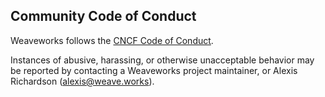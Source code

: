 ## Community Code of Conduct

Weaveworks follows the [CNCF Code of Conduct](https://github.com/cncf/foundation/blob/master/code-of-conduct.md).

Instances of abusive, harassing, or otherwise unacceptable behavior
may be reported by contacting a Weaveworks project maintainer, or
Alexis Richardson (alexis@weave.works).
